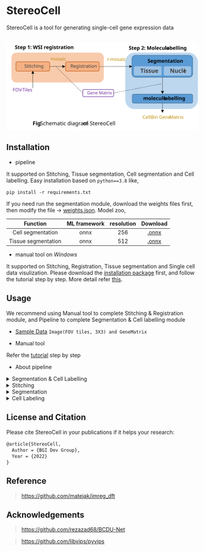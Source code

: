 
# StereoCell
StereoCell is a tool for generating single-cell gene expression data

<br><img src="docs/method.svg"><br>

## Installation

- pipeline

It supported on Stitching, Tissue segmentation, Cell segmentation and Cell labelling. Easy installation based on ```python==3.8``` like,
```text
pip install -r requirements.txt
```
If you need run the segmentation module, download the weights files first, then modify the file -> [weights.json](./stereocell/segmentation/weights.json). Model zoo,

|       Function       | ML framework | resolution |                     Download                     |
|:--------------------:|:------------:|:----------:|:------------------------------------------------:|
|  Cell segmentation   |     onnx     |    256     | [.onnx](https://pan.genomics.cn/ucdisk/s/JvyUze) |
| Tissue segmentation  |     onnx     |    512     | [.onnx](https://pan.genomics.cn/ucdisk/s/f6VJve) |

- manual tool on _Windows_

It supported on Stitching, Registration, Tissue segmentation and Single cell data visulization. 
 Please download the [installation package](https://pan.genomics.cn/ucdisk/s/FZB3Qf) first, and follow the tutorial step by step. More detail refer [this](https://gitlab.genomics.cn/biointelligence/implab/stero-rnd/advancedtools/cellbin-studio).

## Usage
We recommend using Manual tool to complete Stitching & Registration module, and Pipeline to complete Segmentation & Cell labelling module
- [Sample Data](https://pan.genomics.cn/ucdisk/s/ERVbey)  ```Image(FOV tiles, 3X3) and GeneMatrix```
 
- Manual tool

Refer the [tutorial](https://gitlab.genomics.cn/biointelligence/implab/stero-rnd/advancedtools/cellbin-studio) step by step
- About pipeline
<details close>
<summary> Segmentation & Cell Labelling </summary>

```shell
python .\cell_bin.py \
--image_path D:\code\mine\github\StereoCell\data\SS2000_regist.tif \
--matrix_path D:\code\mine\github\StereoCell\data\SS2000.gem.gz  \
--out_path D:\code\mine\github\StereoCell\data
```
</details>

<details close>
<summary> Stitching </summary>

In shell
```shell
python .\stitch.py \
--input D:\\code\\mine\\github\\StereoCell\\data \
--output D:\\code\\mine\\github\\StereoCell\\data\\stitched.tif \
--overlap 0.12
```
or in script
```python
import stitch

input = 'D:\\code\\mine\\github\\StereoCell\\data'
output = 'D:\\code\\mine\\github\\StereoCell\\data\\stitched.tif'
stitch.stitch(input, output, overlap=0.12)
```
</details>

<details close>
<summary> Segmentation </summary>

In shell

``` cell segmentation
python .\cell.py \
--input D:\StereoCell\data\image_6467_16800_512_512.tif \
-output D:\StereoCell\data\image_cell.tif \
```
or 
``` tissue segmentation
python .\tissue.py \
--input D:\StereoCell\data\image_6467_16800_512_512.tif \
-output D:\StereoCell\data\image_tissue.tif \
```
</details>

<details close>
<summary> Cell Labeling </summary>
In shell

```shell
python correct.py \
--way fast \
--mask_path D:\StereoCell\data\cell_mask.tif \
--matrix_path D:\StereoCell\data\gene.gem.gz \
--output D:\StereoCell\data
```

or in script

```python
import correct

mask_path = 'D:\StereoCell\data\gene.gem.gz'
matrix_path = 'D:\StereoCell\data\cell_mask.tif'
output = 'D:\StereoCell\data'
correct.adjust('fast', mask_path, matrix_path, output, radius=50, process=10, threshold=20)
```
</details>

## License and Citation
Please cite StereoCell in your publications if it helps your research:

    @article{StereoCell,
      Author = {BGI Dev Group},
      Year = {2022}
    }
    
## Reference

> https://github.com/matejak/imreg_dft

## Acknowledgements

> https://github.com/rezazad68/BCDU-Net

> https://github.com/libvips/pyvips
